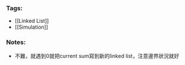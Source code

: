 ### Tags:
- [[Linked List]]
- [[Simulation]]
### Notes:
- 不難，就遇到0就把current sum寫到新的linked list，注意邊界狀況就好
